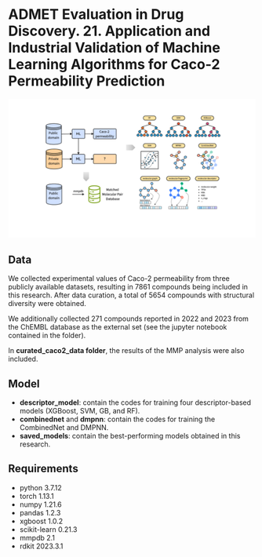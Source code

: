 # ADMET Evaluation in Drug Discovery. 21. Application and Industrial Validation of Machine Learning Algorithms for Caco-2 Permeability Prediction
![image](https://github.com/Duke-W91/Caco2_prediction/blob/main/img/Graphical%20Abstract.png)

## Data

We collected experimental values of Caco-2 permeability from three publicly available datasets, resulting in 7861 compounds being included in this research. After data curation, a total of 5654 compounds with structural diversity were obtained.  

We additionally collected 271 compounds reported in 2022 and 2023 from the ChEMBL database as the external set (see the jupyter notebook contained in the folder).  

In **curated_caco2_data folder**,  the results of the MMP analysis were also included.

## Model

* **descriptor_model**: contain the codes for training four descriptor-based models (XGBoost, SVM, GB, and RF).
* **combinednet** and **dmpnn**: contain the codes for training the CombinedNet and DMPNN.
* **saved_models**: contain the best-performing models obtained in this research.


## Requirements

* python                    3.7.12
* torch                     1.13.1
* numpy                     1.21.6 
* pandas                    1.2.3
* xgboost                   1.0.2
* scikit-learn              0.21.3
* mmpdb                     2.1
* rdkit                     2023.3.1
